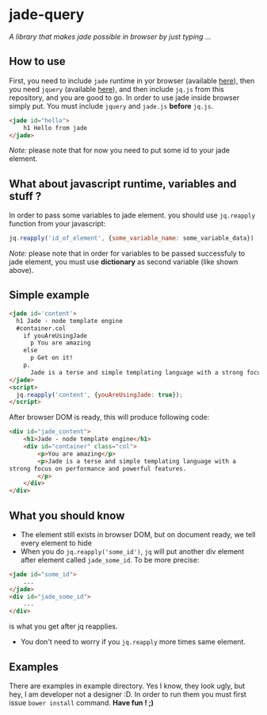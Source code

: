 jade-query
==========
*A library that makes jade possible in browser by just typing <jade>...</jade>*

How to use
----------
First, you need to include `jade` runtime in yor browser (available [here](https://raw.githubusercontent.com/visionmedia/jade/master/runtime.js)), then you need `jquery` (available [here](http://code.jquery.com/jquery-2.1.1.min.js)), and then include `jq.js` from this repository, and you are good to go. In order to use jade inside browser simply put. You must include `jquery` and `jade.js` **before** `jq.js`.
```html
<jade id="hello">
    h1 Hello from jade
</jade>
```
*Note:* please note that for now you need to put some id to your jade element.

What about javascript runtime, variables and stuff ?
----------------------------------------------------
In order to pass some variables to jade element. you should use `jq.reapply` function from your javascript:
```javascript
jq.reapply('id_of_element', {some_variable_name: some_variable_data})
```
*Note:* please note that in order for variables to be passed successfuly to jade element, you must use **dictionary** as second variable (like shown above).

Simple example
--------------
```html
<jade id='content'>
  h1 Jade - node template engine
  #container.col
    if youAreUsingJade
      p You are amazing
    else
      p Get on it!
    p.
      Jade is a terse and simple templating language with a strong focus on performance and powerful features.
</jade>
<script>
  jq.reapply('content', {youAreUsingJade: true});
</script>
```
After browser DOM is ready, this will produce following code:
```html
<div id="jade_content">
    <h1>Jade - node template engine</h1>
    <div id="container" class="col">
        <p>You are amazing</p>
        <p>Jade is a terse and simple templating language with a
strong focus on performance and powerful features.
        </p>
    </div>
</div>
```

What you should know
--------------------
- The <jade> element still exists in browser DOM, but on document ready, we tell every <jade> element to hide
- When you do `jq.reapply('some_id')`, `jq` will put another div element after <jade> element called `jade_some_id`. To be more precise:
```html
<jade id="some_id">
    ...
</jade>
<div id="jade_some_id">
    ...
</div>
```
is what you get after jq reapplies.
- You don't need to worry if you `jq.reapply` more times same element.

Examples
--------
There are examples in example directory. Yes I know, they look ugly, but hey, I am developer not a designer :D. In order to run them you must first issue `bower install` command.
**Have fun ! ;)**
